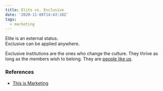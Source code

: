 ```yaml
---
title: Elite vs. Exclusive
date: '2020-11-08T14:43:10Z'
tags:
  - marketing
---
```


Elite is an external status. \
Exclusive can be applied anywhere.

Exclusive institutions are the ones who change the culture.
They thrive as long as the members wish to belong.
They are [people like us](./people-like-us).

### References

- [This is Marketing](../books/this-is-marketing)
